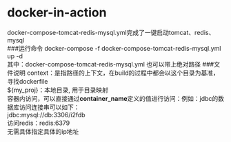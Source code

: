 # docker-in-action
docker-compose-tomcat-redis-mysql.yml完成了一键启动tomcat、redis、mysql<br/>
###运行命令
docker-compose -f docker-compose-tomcat-redis-mysql.yml up  -d
<br>
其中：docker-compose-tomcat-redis-mysql.yml 也可以带上绝对路径
###文件说明
context：是指路径的上下文，在build的过程中都会以这个目录为基准，寻找dockerfile<br>
${my_proj}：本地目录, 用于目录映射 <br>
容器内访问，可以直接通过<b>container_name</b>定义的值进行访问：例如：jdbc的数据库访问连接串可以如下：<br>
jdbc:mysql://db:3306/i2fdb <br>
访问redis：redis:6379<br>
无需具体指定具体的ip地址
